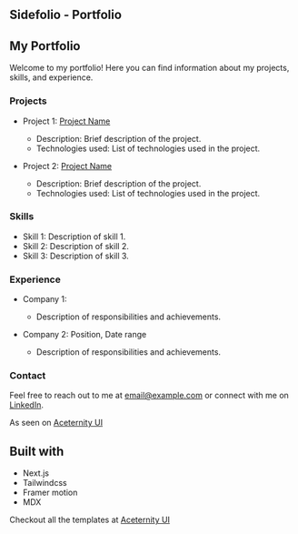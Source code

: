 ## Sidefolio - Portfolio


## My Portfolio

Welcome to my portfolio! Here you can find information about my projects, skills, and experience.

### Projects

- Project 1: [Project Name](https://github.com/username/project1)
    - Description: Brief description of the project.
    - Technologies used: List of technologies used in the project.

- Project 2: [Project Name](https://github.com/username/project2)
    - Description: Brief description of the project.
    - Technologies used: List of technologies used in the project.

### Skills

- Skill 1: Description of skill 1.
- Skill 2: Description of skill 2.
- Skill 3: Description of skill 3.

### Experience

- Company 1: 
    - Description of responsibilities and achievements.

- Company 2: Position, Date range
    - Description of responsibilities and achievements.

### Contact

Feel free to reach out to me at [email@example.com](mailto:email@example.com) or connect with me on [LinkedIn](https://www.linkedin.com/in/yourname).


As seen on [Aceternity UI](https://ui.aceternity.com/templtes/sidefolio)

## Built with
- Next.js
- Tailwindcss
- Framer motion
- MDX

Checkout all the templates at [Aceternity UI](https://ui.aceternity.com/templates)
